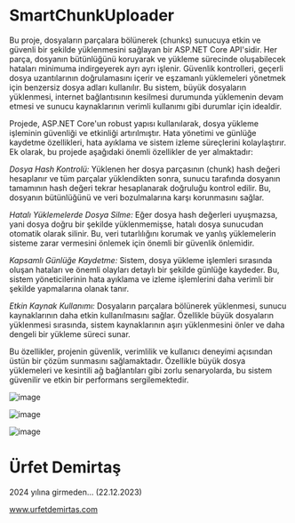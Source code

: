 # SmartChunkUploader
Bu proje, dosyaların parçalara bölünerek (chunks) sunucuya etkin ve güvenli bir şekilde yüklenmesini sağlayan bir ASP.NET Core API'sidir. Her parça, dosyanın bütünlüğünü koruyarak ve yükleme sürecinde oluşabilecek hataları minimuma indirgeyerek ayrı ayrı işlenir. Güvenlik kontrolleri, geçerli dosya uzantılarının doğrulamasını içerir ve eşzamanlı yüklemeleri yönetmek için benzersiz dosya adları kullanılır. Bu sistem, büyük dosyaların yüklenmesi, internet bağlantısının kesilmesi durumunda yüklemenin devam etmesi ve sunucu kaynaklarının verimli kullanımı gibi durumlar için idealdir.

Projede, ASP.NET Core'un robust yapısı kullanılarak, dosya yükleme işleminin güvenliği ve etkinliği artırılmıştır. Hata yönetimi ve günlüğe kaydetme özellikleri, hata ayıklama ve sistem izleme süreçlerini kolaylaştırır. Ek olarak, bu projede aşağıdaki önemli özellikler de yer almaktadır:

*Dosya Hash Kontrolü:* Yüklenen her dosya parçasının (chunk) hash değeri hesaplanır ve tüm parçalar yüklendikten sonra, sunucu tarafında dosyanın tamamının hash değeri tekrar hesaplanarak doğruluğu kontrol edilir. Bu, dosyanın bütünlüğünü ve veri bozulmalarına karşı korunmasını sağlar.

*Hatalı Yüklemelerde Dosya Silme:* Eğer dosya hash değerleri uyuşmazsa, yani dosya doğru bir şekilde yüklenmemişse, hatalı dosya sunucudan otomatik olarak silinir. Bu, veri tutarlılığını korumak ve yanlış yüklemelerin sisteme zarar vermesini önlemek için önemli bir güvenlik önlemidir.

*Kapsamlı Günlüğe Kaydetme:* Sistem, dosya yükleme işlemleri sırasında oluşan hataları ve önemli olayları detaylı bir şekilde günlüğe kaydeder. Bu, sistem yöneticilerinin hata ayıklama ve izleme işlemlerini daha verimli bir şekilde yapmalarına olanak tanır.

*Etkin Kaynak Kullanımı:* Dosyaların parçalara bölünerek yüklenmesi, sunucu kaynaklarının daha etkin kullanılmasını sağlar. Özellikle büyük dosyaların yüklenmesi sırasında, sistem kaynaklarının aşırı yüklenmesini önler ve daha dengeli bir yükleme süreci sunar.

Bu özellikler, projenin güvenlik, verimlilik ve kullanıcı deneyimi açısından üstün bir çözüm sunmasını sağlamaktadır. Özellikle büyük dosya yüklemeleri ve kesintili ağ bağlantıları gibi zorlu senaryolarda, bu sistem güvenilir ve etkin bir performans sergilemektedir.

![image](https://github.com/urfetdemirtas/SmartChunkUploader/assets/11385403/df23fae5-fa1f-4187-b10a-d316ea105609)

![image](https://github.com/urfetdemirtas/SmartChunkUploader/assets/11385403/8c29c90a-71b5-4d2b-a8cf-44cb79a5086c)

![image](https://github.com/urfetdemirtas/SmartChunkUploader/assets/11385403/a7957240-5cb0-4066-83df-26527db82e5e)

# Ürfet Demirtaş
2024 yılına girmeden... (22.12.2023)

www.urfetdemirtas.com
